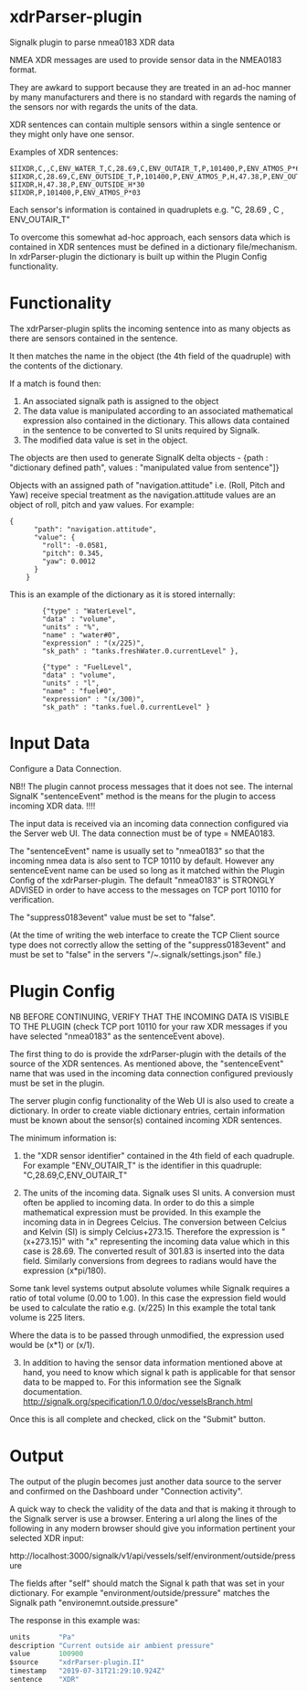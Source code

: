 # xdrParser-plugin
Signalk plugin to parse nmea0183 XDR data

NMEA XDR messages are used to provide sensor data in the NMEA0183 format.

They are awkard to support because they are treated in an ad-hoc manner by many manufacturers and there is no standard with regards the naming of the sensors nor with regards the units of the data. 

XDR sentences can contain multiple sensors within a single sentence or they might only have one sensor.

Examples of XDR sentences:
```$IIXDR,C,28.7,C,ENV_OUTSIDE_T,P,101400,P,ENV_ATMOS_P,H,47.38,P,ENV_OUTSIDE_H*32
$IIXDR,C,,C,ENV_WATER_T,C,28.69,C,ENV_OUTAIR_T,P,101400,P,ENV_ATMOS_P*69
$IIXDR,C,28.69,C,ENV_OUTSIDE_T,P,101400,P,ENV_ATMOS_P,H,47.38,P,ENV_OUTSIDE_H*0A
$IIXDR,H,47.38,P,ENV_OUTSIDE_H*30
$IIXDR,P,101400,P,ENV_ATMOS_P*03
```

Each sensor's information is contained in quadruplets e.g. "C,  28.69  ,  C  ,  ENV_OUTAIR_T"

To overcome this somewhat ad-hoc approach, each sensors data which is contained in XDR sentences must be defined in a dictionary file/mechanism. In xdrParser-plugin the dictionary is built up within the Plugin Config functionality.

# Functionality
The xdrParser-plugin splits the incoming sentence into as many objects as there are sensors contained in the sentence.

It then matches the name in the object (the 4th field of the quadruple) with the contents of the dictionary. 

If a match is found then:
1) An associated signalk path is assigned to the object 
2) The data value is manipulated according to an associated mathematical expression also contained in the dictionary. This allows data contained in the sentence to be converted to SI units required by Signalk.
3) The modified data value is set in the object.

The objects are then used to generate SignalK delta objects - 
{path : "dictionary defined path", values : "manipulated value from sentence"]} 
	
Objects with an assigned path of "navigation.attitude" i.e. (Roll, Pitch and Yaw) receive special treatment as the navigation.attitude values are an object of roll, pitch and yaw values. For example:
	
	{
          "path": "navigation.attitude",
          "value": {
            "roll": -0.0581,
            "pitch": 0.345,
            "yaw": 0.0012
          }
        }
	
This is an example of the dictionary as it is stored internally: 

			{"type" : "WaterLevel",
			"data" : "volume",
			"units" : "%",
			"name" : "water#0",
			"expression" : "(x/225)", 
			"sk_path" : "tanks.freshWater.0.currentLevel" },

			{"type" : "FuelLevel",
			"data" : "volume",
			"units" : "l",
			"name" : "fuel#0",
			"expression" : "(x/300)",
			"sk_path" : "tanks.fuel.0.currentLevel" }


# Input Data
Configure a Data Connection.

NB!! The plugin cannot process messages that it does not see. The internal SignalK "sentenceEvent" method is the means for the plugin to access incoming XDR data. !!!! 

The input data is received via an incoming data connection configured via the Server web UI. 
The data connection must be of type = NMEA0183. 

The "sentenceEvent" name is usually set to "nmea0183" so that the incoming nmea data is also sent to TCP 10110 by default. However any sentenceEvent name can be used so long as it matched within the Plugin Config of the xdrParser-plugin. The default "nmea0183" is STRONGLY ADVISED in order to have access to the messages on TCP port 10110 for verification.

The "suppress0183event" value must be set to "false". 

(At the time of writing the web interface to create the TCP Client source type does not correctly allow the setting of the "suppress0183event" and must be set to "false" in the servers "/~.signalk/settings.json" file.)

# Plugin Config

NB BEFORE CONTINUING, VERIFY THAT THE INCOMING DATA IS VISIBLE TO THE PLUGIN (check TCP port 10110 for your raw XDR messages if you have selected "nmea0183" as the sentenceEvent above). 

The first thing to do is provide the xdrParser-plugin with the details of the source of the XDR sentences. As mentioned above, the "sentenceEvent" name that was used in the incoming data connection configured previously must be set in the plugin.

The server plugin config functionality of the Web UI is also used to create a dictionary. In order to create viable dictionary entries, certain information must be known about the sensor(s) contained incoming XDR sentences. 

The minimum information is:

1) the "XDR sensor identifier" contained in the 4th field of each quadruple. For example "ENV_OUTAIR_T" is the identifier in this quadruple: "C,28.69,C,ENV_OUTAIR_T"

2) The units of the incoming data. Signalk uses SI units. A conversion must often be applied to incoming data. In order to do this a simple mathematical expression must be provided. In this example the incoming data in in Degrees Celcius. The conversion between Celcius and Kelvin (SI) is simply Celcius+273.15. Therefore the expression is "(x+273.15)" with "x" representing the incoming data value which in this case is 28.69. The converted result of 301.83 is inserted into the data field. Similarly conversions from degrees to radians would have the expression (x*pi/180).

Some tank level systems output absolute volumes while Signalk requires a ratio of total volume (0.00 to 1.00). In this case the expression field would be used to calculate the ratio e.g. (x/225) In this example the total tank volume is 225 liters.

Where the data is to be passed through unmodified, the expression used would be (x*1) or (x/1).

3) In addition to having the sensor data information mentioned above at hand, you need to know which signal k path is applicable for that sensor data to be mapped to. For this information see the Signalk documentation. http://signalk.org/specification/1.0.0/doc/vesselsBranch.html

Once this is all complete and checked, click on the "Submit" button. 

# Output
The output of the plugin becomes just another data source to the server and confirmed on the Dashboard under "Connection activity".

A quick way to check the validity of the data and that is making it through to the Signalk server is use a browser.
Entering a url along the lines of the following in any modern browser should give you information pertinent your selected XDR input:

http://localhost:3000/signalk/v1/api/vessels/self/environment/outside/pressure

The fields after "self" should match the Signal k path that was set in your dictionary. For example "environment/outside/pressure" matches the Signalk path "environemnt.outside.pressure" 

The response in this example was:
	
```meta	
units		"Pa"
description	"Current outside air ambient pressure"
value		100900
$source		"xdrParser-plugin.II"
timestamp	"2019-07-31T21:29:10.924Z"
sentence	"XDR"
```
